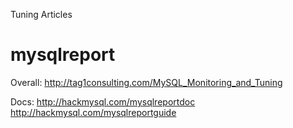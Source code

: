 Tuning Articles

mysqlreport
==========

Overall:
http://tag1consulting.com/MySQL_Monitoring_and_Tuning

Docs:
http://hackmysql.com/mysqlreportdoc
http://hackmysql.com/mysqlreportguide